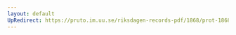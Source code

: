 ```yaml
---
layout: default
UpRedirect: https://pruto.im.uu.se/riksdagen-records-pdf/1868/prot-1868--fk--504/prot-1868--fk--504_001.pdf
---
```

